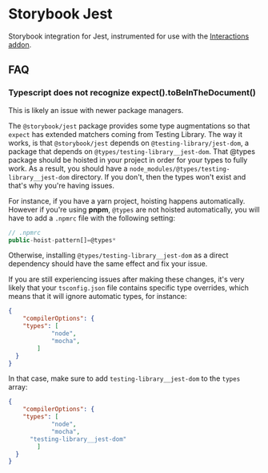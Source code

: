 # Storybook Jest

Storybook integration for Jest, instrumented for use with the [Interactions addon](https://github.com/storybookjs/storybook/blob/next/addons/interactions/README.md).

## FAQ

### Typescript does not recognize expect().toBeInTheDocument()

This is likely an issue with newer package managers.

The `@storybook/jest` package provides some type augmentations so that `expect` has extended matchers coming from Testing Library. The way it works, is that `@storybook/jest` depends on `@testing-library/jest-dom`, a package that depends on `@types/testing-library__jest-dom`. That @types package should be hoisted in your project in order for your types to fully work. As a result, you should have a `node_modules/@types/testing-library__jest-dom` directory. If you don't, then the types won't exist and that's why you're having issues.

For instance, if you have a yarn project, hoisting happens automatically. However if you're using **pnpm**, `@types` are not hoisted automatically, you will have to add a `.npmrc` file with the following setting:

```js
// .npmrc
public-hoist-pattern[]=@types*
```

Otherwise, installing `@types/testing-library__jest-dom` as a direct dependency should have the same effect and fix your issue.

If you are still experiencing issues after making these changes, it's very likely that your `tsconfig.json` file contains specific type overrides, which means that it will ignore automatic types, for instance:

```json
{
	"compilerOptions": {
    "types": [
			"node",
			"mocha",
		]
  }
}
```

In that case, make sure to add `testing-library__jest-dom` to the `types` array:

```json
{
	"compilerOptions": {
    "types": [
			"node",
			"mocha",
      "testing-library__jest-dom"
		]
  }
}
```